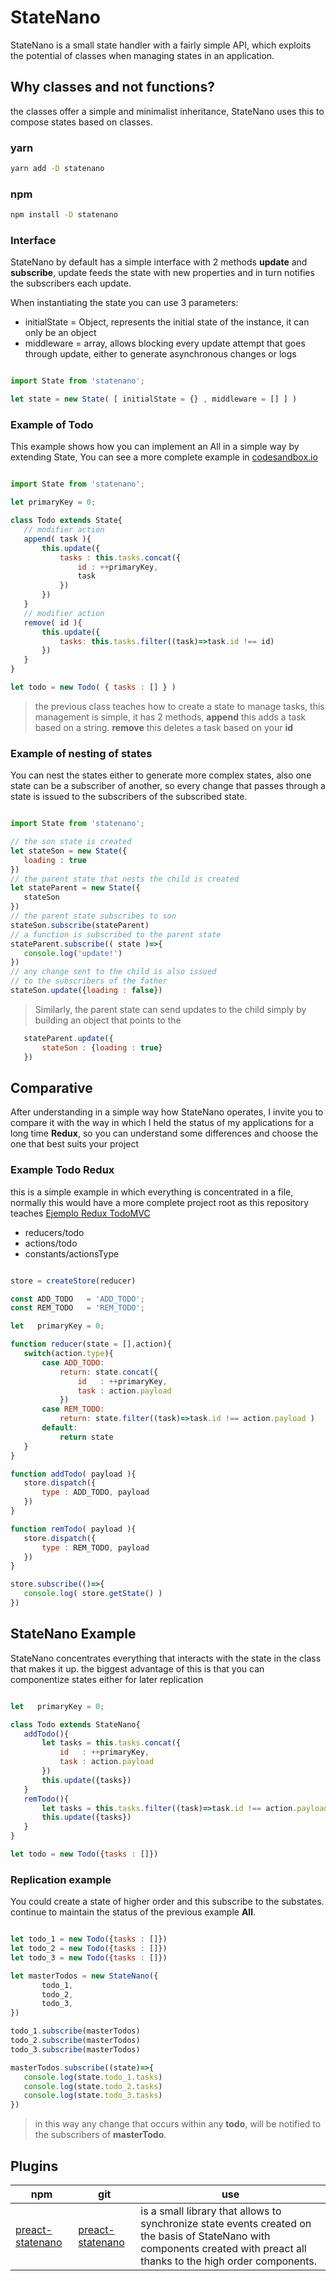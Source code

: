# StateNano

StateNano is a small state handler with a fairly simple API, which exploits the potential of classes when managing states in an application.

## Why classes and not functions?

the classes offer a simple and minimalist inheritance, StateNano uses this to compose states based on classes.

### yarn

```bash
yarn add -D statenano
```
### npm

```bash
npm install -D statenano
```

### Interface

StateNano by default has a simple interface with 2 methods **update** and **subscribe**, update feeds the state with new properties and in turn notifies the subscribers each update.

When instantiating the state you can use 3 parameters:

- initialState = Object, represents the initial state of the instance, it can only be an object
- middleware   = array, allows blocking every update attempt that goes through update, either to generate asynchronous changes or logs

```javascript

import State from 'statenano';

let state = new State( [ initialState = {} , middleware = [] ] )

```

### Example of Todo

This example shows how you can implement an All in a simple way by extending State, You can see a more complete example in [codesandbox.io](https://codesandbox.io/s/4xjvlqx870)

```javascript

import State from 'statenano';

let primaryKey = 0;

class Todo extends State{
   // modifier action
   append( task ){
       this.update({
           tasks : this.tasks.concat({
               id : ++primaryKey,
               task
           })
       })
   }
   // modifier action
   remove( id ){
       this.update({
           tasks: this.tasks.filter((task)=>task.id !== id)
       })
   }
}

let todo = new Todo( { tasks : [] } )

```

> the previous class teaches how to create a state to manage tasks, this management is simple, it has 2 methods, **append** this adds a task based on a string. **remove** this deletes a task based on your **id**

### Example of nesting of states

You can nest the states either to generate more complex states, also one state can be a subscriber of another, so every change that passes through a state is issued to the subscribers of the subscribed state.

```javascript

import State from 'statenano';

// the son state is created
let stateSon = new State({
   loading : true
})
// the parent state that nests the child is created
let stateParent = new State({
   stateSon
})
// the parent state subscribes to son
stateSon.subscribe(stateParent)
// a function is subscribed to the parent state
stateParent.subscribe(( state )=>{
   console.log('update!')
})
// any change sent to the child is also issued
// to the subscribers of the father
stateSon.update({loading : false})

```

> Similarly, the parent state can send updates to the child simply by building an object that points to the

```javascript
   stateParent.update({
       stateSon : {loading : true}
   })
```



## Comparative

After understanding in a simple way how StateNano operates, I invite you to compare it with the way in which I held the status of my applications for a long time **Redux**, so you can understand some differences and choose the one that best suits your project

### Example Todo Redux

this is a simple example in which everything is concentrated in a file, normally this would have a more complete project root as this repository teaches [Ejemplo Redux TodoMVC](https://github.com/reactjs/redux/tree/master/examples/todomvc/src)

- reducers/todo
- actions/todo
- constants/actionsType

``` javascript

store = createStore(reducer)

const ADD_TODO   = 'ADD_TODO';
const REM_TODO   = 'REM_TODO';

let   primaryKey = 0;

function reducer(state = [],action){
   switch(action.type){
       case ADD_TODO:
           return: state.concat({
               id   : ++primaryKey,
               task : action.payload
           })
       case REM_TODO:
           return: state.filter((task)=>task.id !== action.payload )
       default:
           return state
   }
}

function addTodo( payload ){
   store.dispatch({
       type : ADD_TODO, payload
   })
}

function remTodo( payload ){
   store.dispatch({
       type : REM_TODO, payload
   })
}

store.subscribe(()=>{
   console.log( store.getState() )
})

```

## StateNano Example

StateNano concentrates everything that interacts with the state in the class that makes it up. the biggest advantage of this is that you can componentize states either for later replication

```javascript

let   primaryKey = 0;

class Todo extends StateNano{
   addTodo(){
       let tasks = this.tasks.concat({
           id   : ++primaryKey,
           task : action.payload
       })
       this.update({tasks})
   }
   remTodo(){
       let tasks = this.tasks.filter((task)=>task.id !== action.payload )
       this.update({tasks})
   }
}

let todo = new Todo({tasks : []})

```
### Replication example

You could create a state of higher order and this subscribe to the substates. continue to maintain the status of the previous example **All**.

```javascript

let todo_1 = new Todo({tasks : []})
let todo_2 = new Todo({tasks : []})
let todo_3 = new Todo({tasks : []})

let masterTodos = new StateNano({
       todo_1,
       todo_2,
       todo_3,
})

todo_1.subscribe(masterTodos)
todo_2.subscribe(masterTodos)
todo_3.subscribe(masterTodos)

masterTodos.subscribe((state)=>{
   console.log(state.todo_1.tasks)
   console.log(state.todo_2.tasks)
   console.log(state.todo_3.tasks)
})

```
> in this way any change that occurs within any **todo**, will be notified to the subscribers of **masterTodo**.

## Plugins

| npm | git | use |
|-----|-----|-----|
| [preact-statenano](https://www.npmjs.com/package/preact-statenano) | [preact-statenano](https://github.com/UpperCod/preact-statenano) | is a small library that allows to synchronize state events created on the basis of StateNano with components created with preact all thanks to the high order components. | 
